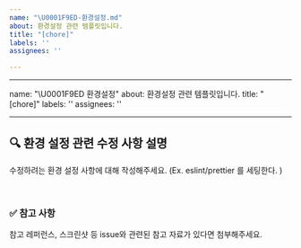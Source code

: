 ```yaml
---
name: "\U0001F9ED-환경설정.md"
about: 환경설정 관련 템플릿입니다.
title: "[chore]"
labels: ''
assignees: ''

---
```


---
name: "\U0001F9ED 환경설정"
about: 환경설정 관련 템플릿입니다.
title: "[chore]"
labels: ''
assignees: ''

---

## 🔍 환경 설정 관련 수정 사항 설명

수정하려는 환경 설정 사항에 대해 작성해주세요.
(Ex. eslint/prettier 를 세팅한다. )

<br>

### ✅ 참고 사항

참고 레퍼런스, 스크린샷 등 issue와 관련된 참고 자료가 있다면 첨부해주세요.
